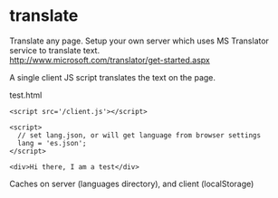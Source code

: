 translate
=========

Translate any page.  Setup your own server which uses MS Translator service to translate text.       
http://www.microsoft.com/translator/get-started.aspx    

A single client JS script translates the text on the page.

test.html
````
<script src='/client.js'></script>

<script>
  // set lang.json, or will get language from browser settings
  lang = 'es.json';
</script>

<div>Hi there, I am a test</div>
````

Caches on server (languages directory), and client (localStorage)    
